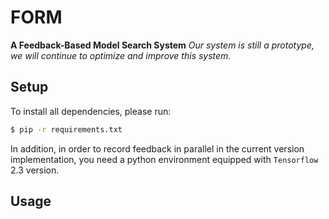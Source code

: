 # FORM
**A Feedback-Based Model Search System**
*Our system is still a prototype, we will continue to optimize and improve this
system.*

## Setup
To install all dependencies, please run:

```bash
$ pip -r requirements.txt
```

In addition, in order to record feedback in parallel in the current version
implementation, you need a python environment equipped with `Tensorflow` 2.3 version.

## Usage
<!-- 在我们目前的版本中 -->
